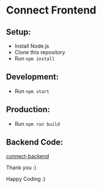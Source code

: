 # Connect Frontend

## Setup:

-   Install Node.js
-   Clone this repository
-   Run `npm install`

## Development:

-   Run `npm start`

## Production:

-   Run `npm run build`

## Backend Code:

[connect-backend](https://github.com/shivu-srk/connect-backend)

Thank you :)

Happy Coding :)
